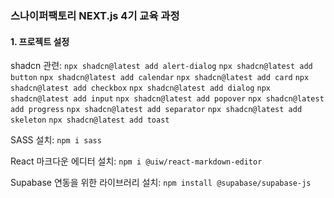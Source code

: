 ### 스나이퍼팩토리 NEXT.js 4기 교육 과정

#### 1. 프로젝트 설정

shadcn 관련:
`npx shadcn@latest add alert-dialog`
`npx shadcn@latest add button`
`npx shadcn@latest add calendar`
`npx shadcn@latest add card`
`npx shadcn@latest add checkbox`
`npx shadcn@latest add dialog`
`npx shadcn@latest add input`
`npx shadcn@latest add popover`
`npx shadcn@latest add progress`
`npx shadcn@latest add separator`
`npx shadcn@latest add skeleton`
`npx shadcn@latest add toast`

SASS 설치: `npm i sass`

React 마크다운 에디터 설치: `npm i @uiw/react-markdown-editor`

Supabase 연동을 위한 라이브러리 설치: `npm install @supabase/supabase-js`
